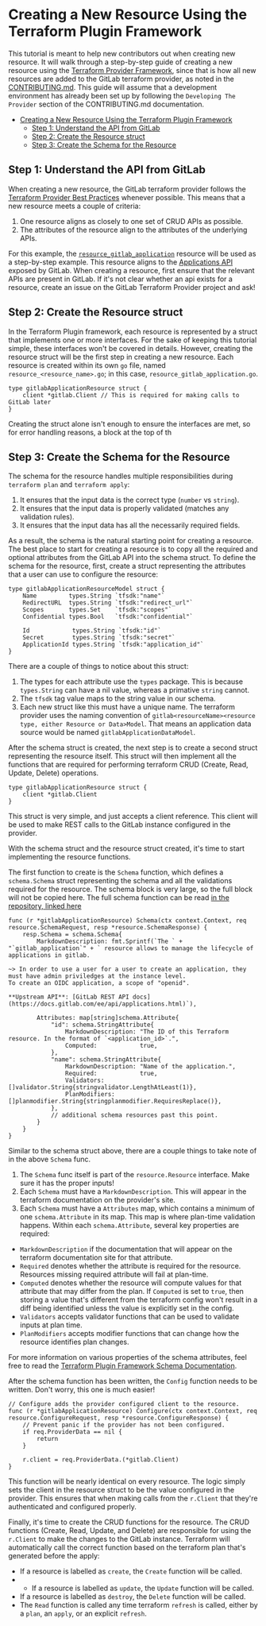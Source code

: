 # Creating a New Resource Using the Terraform Plugin Framework

This tutorial is meant to help new contributors out when creating new resource. It will walk through a 
step-by-step guide of creating a new resource using the 
[Terraform Provider Framework](https://developer.hashicorp.com/terraform/plugin/framework),
since that is how all new resources are added to the GitLab terraform provider, as noted in the
[CONTRIBUTING.md](/CONTRIBUTING.md). This guide will assume that a development environment has already
been set up by following the `Developing The Provider` section of the CONTRIBUTING.md documentation.

<!-- Use "yzhang.markdown-all-in-one" plugin to keep this up to date in vscode -->
- [Creating a New Resource Using the Terraform Plugin Framework](#creating-a-new-resource-using-the-terraform-plugin-framework)
	- [Step 1: Understand the API from GitLab](#step-1-understand-the-api-from-gitlab)
	- [Step 2: Create the Resource struct](#step-2-create-the-resource-struct)
	- [Step 3: Create the Schema for the Resource](#step-3-create-the-schema-for-the-resource)


## Step 1: Understand the API from GitLab

When creating a new resource, the GitLab terraform provider follows the
[Terraform Provider Best Practices](https://developer.hashicorp.com/terraform/plugin/best-practices/hashicorp-provider-design-principles)
whenever possible. This means that a new resource meets a couple of criteria:

1. One resource aligns as closely to one set of CRUD APIs as possible.
2. The attributes of the resource align to the attributes of the underlying APIs.

For this example, the [`resource_gitlab_application`](../internal/provider/resource_gitlab_application.go)
resource will be used as a step-by-step example. This resource aligns to the 
[Applications API](https://docs.gitlab.com/ee/api/applications.html) exposed by GitLab. When creating
a resource, first ensure that the relevant APIs are present in GitLab. If it's not clear whether an
api exists for a resource, create an issue on the GitLab Terraform Provider project and ask!

## Step 2: Create the Resource struct

In the Terraform Plugin framework, each resource is represented by a struct that implements one or more
interfaces. For the sake of keeping this tutorial simple, these interfaces won't be covered in details. However,
creating the resource struct will be the first step in creating a new resource. Each resource is created
within its own `go` file, named `resource_<resource_name>.go`; in this case, `resource_gitlab_application.go`. 

```golang
type gitlabApplicationResource struct {
	client *gitlab.Client // This is required for making calls to GitLab later
}
```

Creating the struct alone isn't enough to ensure the interfaces are met, so for error handling reasons, a 
block at the top of th

## Step 3: Create the Schema for the Resource

The schema for the resource handles multiple responsibilities during `terraform plan` and `terraform apply`:

1. It ensures that the input data is the correct type (`number` vs `string`).
2. It ensures that the input data is properly validated (matches any validation rules).
3. It ensures that the input data has all the necessarily required fields.

As a result, the schema is the natural starting point for creating a resource. The best place to start
for creating a resource is to copy all the required and optional attributes from the GitLab API into the
schema struct. To define the schema for the resource, first, create a struct representing the attributes
that a user can use to configure the resource:

```golang
type gitlabApplicationResourceModel struct {
	Name         types.String `tfsdk:"name"`
	RedirectURL  types.String `tfsdk:"redirect_url"`
	Scopes       types.Set    `tfsdk:"scopes"`
	Confidential types.Bool   `tfsdk:"confidential"`

	Id            types.String `tfsdk:"id"`
	Secret        types.String `tfsdk:"secret"`
	ApplicationId types.String `tfsdk:"application_id"`
}
```
 
There are a couple of things to notice about this struct:

1. The types for each attribute use the `types` package. This is because `types.String` can have a nil value,
whereas a primative `string` cannot.
2. The `tfsdk` tag value maps to the string value in our schema.
3. Each new struct like this must have a unique name. The terraform provider uses the naming convention of
`gitlab<resourceName><resource type, either Resource or Data>Model`. That means an application data source 
would be named `gitlabApplicationDataModel`.

After the schema struct is created, the next step is to create a second struct representing the resource itself. This
struct will then implement all the functions that are required for performing terraform CRUD (Create, Read,
Update, Delete) operations.

```golang
type gitlabApplicationResource struct {
	client *gitlab.Client
}
```

This struct is very simple, and just accepts a client reference. This client will be used to make REST calls to
the GitLab instance configured in the provider.

With the schema struct and the resource struct created, it's time to start implementing the resource functions.

The first function to create is the `Schema` function, which defines a `schema.Schema` struct representing the schema
and all the validations required for the resource. The schema block is very large, so the full block will not be copied here. 
The full schema function can be read 
[in the repository, linked here](https://gitlab.com/gitlab-org/terraform-provider-gitlab/-/blob/main/internal/provider/resource_gitlab_application.go#L63)

```golang
func (r *gitlabApplicationResource) Schema(ctx context.Context, req resource.SchemaRequest, resp *resource.SchemaResponse) {
	resp.Schema = schema.Schema{
		MarkdownDescription: fmt.Sprintf(`The ` + "`gitlab_application`" + ` resource allows to manage the lifecycle of applications in gitlab.

~> In order to use a user for a user to create an application, they must have admin priviledges at the instance level.
To create an OIDC application, a scope of "openid".

**Upstream API**: [GitLab REST API docs](https://docs.gitlab.com/ee/api/applications.html)`),

		Attributes: map[string]schema.Attribute{
			"id": schema.StringAttribute{
				MarkdownDescription: "The ID of this Terraform resource. In the format of `<application_id>`.",
				Computed:            true,
			},
			"name": schema.StringAttribute{
				MarkdownDescription: "Name of the application.",
				Required:            true,
				Validators:          []validator.String{stringvalidator.LengthAtLeast(1)},
				PlanModifiers:       []planmodifier.String{stringplanmodifier.RequiresReplace()},
			},
			// additional schema resources past this point.
		}
	}
}
```

Similar to the schema struct above, there are a couple things to take note of in the above `Schema` func.

1. The `Schema` func itself is part of the `resource.Resource` interface. Make sure it has the proper inputs!
2. Each `Schema` must have a `MarkdownDescription`. This will appear in the terraform documentation on the provider's site.
3. Each `Schema` must have a `Attributes` map, which contains a minimum of one `schema.Attribute` in its map. This map
is where plan-time validation happens. Within each `schema.Attribute`, several key properties are required:
  - `MarkdownDescription` if the documentation that will appear on the terraform documentation site for that attribute.
  - `Required` denotes whether the attribute is required for the resource. Resources missing required attribute will fail at plan-time.
  - `Computed` denotes whether the resource will compute values for that attribute that may differ from the plan. If `Computed` is 
  set to `true`, then storing a value that's different from the terraform config won't result in a diff being identified unless the 
  value is explicitly set in the config. 
  - `Validators` accepts validator functions that can be used to validate inputs at plan time.
  - `PlanModifiers` accepts modifier functions that can change how the resource identifies plan changes.

For more information on various properties of the schema attributes, feel free to read the 
[Terraform Plugin Framework Schema Documentation](https://developer.hashicorp.com/terraform/plugin/framework/handling-data/schemas).

After the schema function has been written, the `Config` function needs to be written. Don't worry, this one is much easier!

```golang
// Configure adds the provider configured client to the resource.
func (r *gitlabApplicationResource) Configure(ctx context.Context, req resource.ConfigureRequest, resp *resource.ConfigureResponse) {
	// Prevent panic if the provider has not been configured.
	if req.ProviderData == nil {
		return
	}

	r.client = req.ProviderData.(*gitlab.Client)
}
```

This function will be nearly identical on every resource. The logic simply sets the client in the resource struct to be the value 
configured in the provider. This ensures that when making calls from the `r.Client` that they're authenticated and configured properly.

Finally, it's time to create the CRUD functions for the resource. The CRUD functions (Create, Read, Update, and Delete) are responsible
for using the `r.Client` to make the changes to the GitLab instance. Terraform will automatically call the correct function based on 
the terraform plan that's generated before the apply:

- If a resource is labelled as `create`, the `Create` function will be called. 
- - If a resource is labelled as `update`, the `Update` function will be called.
- If a resource is labelled as `destroy`, the `Delete` function will be called. 
- The `Read` function is called any time terraform `refresh` is called, either by a `plan`, an `apply`, or an explicit `refresh`.